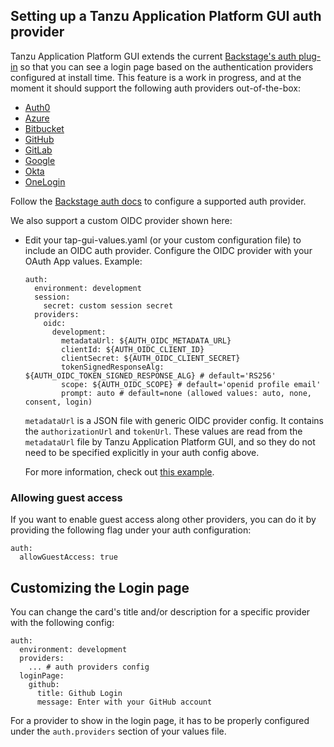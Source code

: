 ## Setting up a Tanzu Application Platform GUI auth provider

Tanzu Application Platform GUI extends the current [Backstage's auth plug-in](https://backstage.io/docs/auth/) so that you can see a login page based on the authentication providers configured at install time. This feature is a work in progress, and at the moment it should support the following auth providers out-of-the-box:

- [Auth0](https://backstage.io/docs/auth/auth0/provider)
- [Azure](https://backstage.io/docs/auth/microsoft/provider)
- [Bitbucket](https://backstage.io/docs/auth/bitbucket/provider)
- [GitHub](https://backstage.io/docs/auth/github/provider)
- [GitLab](https://backstage.io/docs/auth/gitlab/provider)
- [Google](https://backstage.io/docs/auth/google/provider)
- [Okta](https://backstage.io/docs/auth/okta/provider)
- [OneLogin](https://backstage.io/docs/auth/onelogin/provider)

Follow the [Backstage auth docs](https://backstage.io/docs/auth/) to configure a supported auth provider.

We also support a custom OIDC provider shown here:

- Edit your tap-gui-values.yaml (or your custom configuration file) to include an OIDC auth provider. Configure the OIDC provider with your OAuth App values. Example:

    ```
    auth:
      environment: development
      session:
        secret: custom session secret
      providers:
        oidc:
          development:
            metadataUrl: ${AUTH_OIDC_METADATA_URL}
            clientId: ${AUTH_OIDC_CLIENT_ID}
            clientSecret: ${AUTH_OIDC_CLIENT_SECRET}
            tokenSignedResponseAlg: ${AUTH_OIDC_TOKEN_SIGNED_RESPONSE_ALG} # default='RS256'
            scope: ${AUTH_OIDC_SCOPE} # default='openid profile email'
            prompt: auto # default=none (allowed values: auto, none, consent, login)
    ```

    `metadataUrl` is a JSON file with generic OIDC provider config. It contains the `authorizationUrl` and `tokenUrl`. These values are read from the `metadataUrl` file by Tanzu Application Platform GUI, and so they do not need to be specified explicitly in your auth config above.
    
    For more information, check out [this example](https://github.com/backstage/backstage/blob/e4ab91cf571277c636e3e112cd82069cdd6fca1f/app-config.yaml#L333-L347).

### Allowing guest access

If you want to enable guest access along other providers, you can do it by providing the following flag under your auth configuration:

  ```
  auth:
    allowGuestAccess: true
  ```

## Customizing the Login page

You can change the card's title and/or description for a specific provider with the following config:

  ```
  auth:
    environment: development
    providers:
      ... # auth providers config
    loginPage:
      github:
        title: Github Login
        message: Enter with your GitHub account
  ```

For a provider to show in the login page, it has to be properly configured under the `auth.providers` section of your values file.

